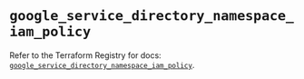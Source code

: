 # `google_service_directory_namespace_iam_policy`

Refer to the Terraform Registry for docs: [`google_service_directory_namespace_iam_policy`](https://registry.terraform.io/providers/hashicorp/google-beta/6.40.0/docs/resources/google_service_directory_namespace_iam_policy).
